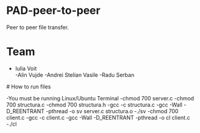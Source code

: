 # PAD-peer-to-peer
Peer to peer file transfer.

# Team
<ul>
  <li>Iulia Voit</li>
-Alin Vujde
-Andrei Stelian Vasile
-Radu Serban
</ul>
# How to run files

-You must be running Linux/Ubuntu Terminal
-chmod 700 server.c
-chmod 700 structura.c
-chmod 700 structura.h
-gcc -c structura.c
-gcc -Wall -D_REENTRANT -pthread -o sv server.c structura.o
-./sv
-chmod 700 client.c
-gcc -c client.c
-gcc -Wall -D_REENTRANT -pthread -o cl client.c
-./cl
